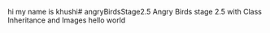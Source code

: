 hi my name is khushi# angryBirdsStage2.5
Angry Birds stage 2.5 with Class Inheritance and Images
hello world
